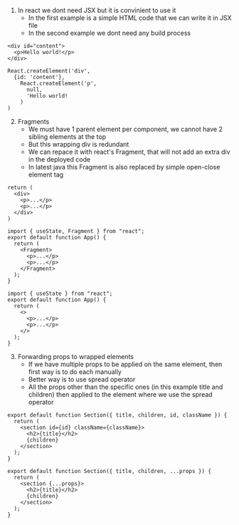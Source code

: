 1. In react we dont need JSX but it is convinient to use it
   - In the first example is a simple HTML code that we can write it in JSX file
   - In the second example we dont need any build process

```
<div id="content">
  <p>Hello world!</p>
</div>

```

```
React.createElement('div', 
  {id: 'content'},
    React.createElement('p',
      null,
      'Hello world!
    )
)
```

2. Fragments
   - We must have 1 parent element per component, we cannot have 2 sibling elements at the top
   - But this wrapping div is redundant
   - We can repace it with react's Fragment, that will not add an extra div in the deployed code
   - In latest java this Fragment is also replaced by simple open-close element tag

``` correct syntax without Fragment
return (
  <div>
    <p>...</p>
    <p>...</p>
  </div>  
)
```

```
import { useState, Fragment } from "react";
export default function App() {
  return (
    <Fragment>
      <p>...</p>
      <p>...</p>
    </Fragment>  
  );
}
```

```
import { useState } from "react";
export default function App() {
  return (
    <>
      <p>...</p>
      <p>...</p>
    </>  
  );
}
```

3. Forwarding props to wrapped elements
   - If we have multiple props to be applied on the same element, then first way is to do each manually
   - Better way is to use spread operator 
   - All the props other than the specific ones (in this example title and children) then applied to the element where we use the spread operator

```
export default function Section({ title, children, id, className }) {
  return (
    <section id={id} className={className}>
      <h2>{title}</h2>
      {children}
    </section>
  );
}
```

```
export default function Section({ title, children, ...props }) {
  return (
    <section {...props}>
      <h2>{title}</h2>
      {children}
    </section>
  );
}
```
